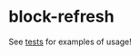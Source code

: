 # block-refresh

See [tests](/src/export/blockRefresh/blockRefresh.test.mjs) for examples of
usage!
